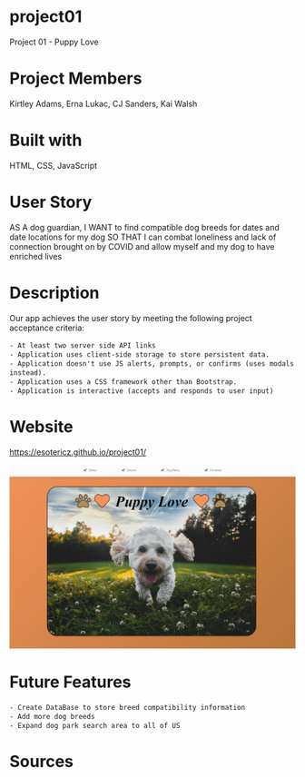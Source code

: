 # project01
Project 01 - Puppy Love 

# Project Members
Kirtley Adams, Erna Lukac, CJ Sanders, Kai Walsh

# Built with
HTML, CSS, JavaScript

# User Story
AS A dog guardian, 
I WANT to find compatible dog breeds for dates and date locations for my dog 
SO THAT I can combat loneliness and lack of connection brought on by COVID and allow myself and my dog to have enriched lives 

# Description
Our app achieves the user story by meeting the following project acceptance criteria: 

    - At least two server side API links 
    - Application uses client-side storage to store persistent data.
    - Application doesn't use JS alerts, prompts, or confirms (uses modals instead).
    - Application uses a CSS framework other than Bootstrap.
    - Application is interactive (accepts and responds to user input)

# Website
https://esotericz.github.io/project01/

![Alt text](/images/screenshot.png?raw=true "Project 01 Screenshot")


# Future Features
    - Create DataBase to store breed compatibility information
    - Add more dog breeds
    - Expand dog park search area to all of US

# Sources 